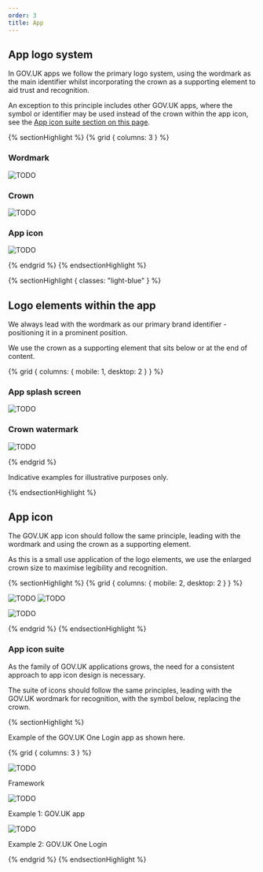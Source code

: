 ```yaml
---
order: 3
title: App
---
```


## App logo system

In GOV.UK apps we follow the primary logo system, using the wordmark as the main identifier whilst incorporating the crown as a supporting element to aid trust and recognition.

An exception to this principle includes other GOV.UK apps, where the symbol or identifier may be used instead of the crown within the app icon, see the [App icon suite section on this page](#app-icon-suite).

{% sectionHighlight %}
{% grid { columns: 3 } %}

<div class="flex-center">

### Wordmark

![TODO](./wordmark-on-blue.svg)

</div>
<div class="flex-center">

### Crown

![TODO](./crown-on-blue.svg)

</div>

<div class="flex-center">

### App icon

![TODO](./app-icon-on-blue.svg)

</div>

{% endgrid %}
{% endsectionHighlight %}

{% sectionHighlight { classes: "light-blue" } %}

## Logo elements within the app

We always lead with the wordmark as our primary brand identifier - positioning it in a prominent position.

We use the crown as a supporting element that sits below or at the end of content.

{% grid { columns: { mobile: 1, desktop: 2 } } %}

<div>

### App splash screen

![TODO](./splash-screen-short.gif)

<!-- TODO: not sure if this should be the short or long version (both files are in the folder) -->
</div>

<div>

### Crown watermark

![TODO](./app-watermark-example.png)

</div>

{% endgrid %}

Indicative examples for illustrative purposes only.

{% endsectionHighlight %}

## App icon

The GOV.UK app icon should follow the same principle, leading with the wordmark and using the crown as a supporting element.

As this is a small use application of the logo elements, we use the enlarged crown size to maximise legibility and recognition.

{% sectionHighlight %}
{% grid { columns: { mobile: 2, desktop: 2 } } %}

<div class="flex-center">

![TODO](./app-icon-lines.svg) ![TODO](./app-icon.svg)

</div>

<div class="flex-center">

![TODO](./app-store-example.png)

</div>

{% endgrid %}
{% endsectionHighlight %}

### <a name="app-icon-suite"></a>App icon suite

As the family of GOV.UK applications grows, the need for a consistent approach to app icon design is necessary.

The suite of icons should follow the same principles, leading with the GOV.UK wordmark for recognition, with the symbol below, replacing the crown.

{% sectionHighlight %}

Example of the GOV.UK One Login app as shown here.

{% grid { columns: 3 } %}

<div class="flex-center">

![TODO](./app-icon-template.svg)

Framework

</div>

<div class="flex-center">

![TODO](./app-icon.svg)

Example 1: GOV.UK app

</div>

<div class="flex-center">

![TODO](./app-icon-one-login.svg)

Example 2: GOV.UK One Login

</div>

{% endgrid %}
{% endsectionHighlight %}
